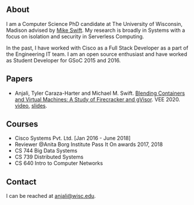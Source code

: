 ## About

I am a Computer Science PhD candidate at The University of Wisconsin, Madison advised by [Mike Swift](http://pages.cs.wisc.edu/~swift/). My research is broadly in Systems with a focus on isolation and security in Serverless Computing.

In the past, I have worked with Cisco as a Full Stack Developer as a part of the Engineering IT team. I am an open source enthusiast and have worked as Student Developer for GSoC 2015 and 2016.

## Papers
- Anjali, Tyler Caraza-Harter and Michael M. Swift. [Blending Containers and Virtual Machines: A Study of Firecracker and gVisor](http://www.cs.wisc.edu/multifacet/papers/vee20_blending.pdf). VEE 2020. [video](https://www.youtube.com/watch?v=qSXbsdr08CQ), [slides](http://www.cs.wisc.edu/multifacet/papers/vee20_blending_talk.pdf).

## Courses
- Cisco Systems Pvt. Ltd. [Jan 2016 - June 2018]
- Reviewer @Anita Borg Institute Pass It On awards 2017, 2018
- CS 744 Big Data Systems
- CS 739 Distributed Systems
- CS 640 Intro to Computer Networks

## Contact
I can be reached at <anjali@wisc.edu>.
